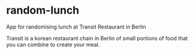 # random-lunch
App for randomising lunch at Transit Restaurant in Berlin

Transit is a korean restaurant chain in Berlin of small portions of food that you can combine to create your meal.
